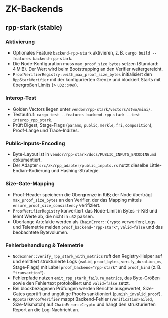 # ZK-Backends

## rpp-stark (stable)

### Aktivierung

- Optionales Feature `backend-rpp-stark` aktivieren, z. B. `cargo build --features backend-rpp-stark`.
- Die Node-Konfiguration muss `max_proof_size_bytes` setzen (Standard: 4 MiB). Der Wert wird beim Bootstrapping an den Verifier weitergereicht.
- `ProofVerifierRegistry::with_max_proof_size_bytes` initialisiert den `RppStarkVerifier` mit der konfigurierten Grenze und blockiert Starts mit übergroßen Limits (> `u32::MAX`).

### Interop-Test

- Golden Vectors liegen unter `vendor/rpp-stark/vectors/stwo/mini/`.
- Testaufruf: `cargo test --features backend-rpp-stark --test interop_rpp_stark`.
- Prüft Digest, Stage-Flags (`params`, `public`, `merkle`, `fri`, `composition`), Proof-Länge und Trace-Indizes.

### Public-Inputs-Encoding

- Byte-Layout ist in `vendor/rpp-stark/docs/PUBLIC_INPUTS_ENCODING.md` dokumentiert.
- Der Adapter `src/zk/rpp_adapter/public_inputs.rs` nutzt dieselbe Little-Endian-Kodierung und Hashing-Strategie.

### Size-Gate-Mapping

- Proof-Header speichern die Obergrenze in KiB; der Node überträgt `max_proof_size_bytes` an den Verifier, der das Mapping mittels `ensure_proof_size_consistency` verifiziert.
- `ProofVerifierRegistry` konvertiert das Node-Limit in Bytes → KiB und lehnt Werte ab, die nicht in `u32` passen.
- Überlange Artefakte werden als `ChainError::Crypto` verworfen; Logs und Telemetrie melden `proof_backend="rpp-stark"`, `valid=false` und das beobachtete Bytevolumen.

### Fehlerbehandlung & Telemetrie

- `NodeInner::verify_rpp_stark_with_metrics` ruft den Registry-Helper auf und emittiert strukturierte Logs (`valid`, `proof_bytes`, `verify_duration_ms`, Stage-Flags) mit Label `proof_backend="rpp-stark"` und `proof_kind` (z. B. `"transaction"`).
- Fehlerpfade nutzen `emit_rpp_stark_failure_metrics`, das Byte-Größen sowie den Fehlertext protokolliert und `valid=false` setzt.
- Bei blockbezogenen Prüfungen werden Berichte ausgewertet, Size-Gates geprüft und ungültige Proofs sanktioniert (`punish_invalid_proof`).
- `RppStarkProofVerifier` mappt Backend-Fehler (`VerificationFailed`, Size-Mismatch) auf `ChainError::Crypto` und hängt den strukturierten Report an die Log-Nachricht an.

